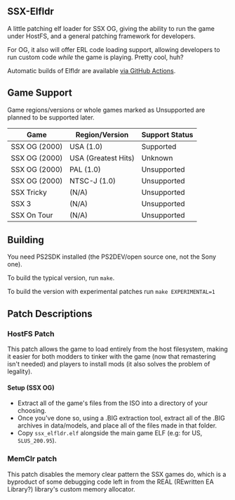 ## SSX-Elfldr

A little patching elf loader for SSX OG, giving the ability to run the game under HostFS, and a general patching framework for developers.

For OG, it also will offer ERL code loading support, allowing developers to run custom code *while* the game is playing. Pretty cool, huh?

Automatic builds of Elfldr are available [via GitHub Actions](https://github.com/modeco80/SSX-ElfLdr/actions).

## Game Support

Game regions/versions or whole games marked as Unsupported are planned to be supported later.

| Game          | Region/Version     | Support Status
| --------------|--------------------|---------------|
| SSX OG (2000) | USA (1.0)          | Supported
| SSX OG (2000) | USA (Greatest Hits)| Unknown
| SSX OG (2000) | PAL (1.0)          | Unsupported
| SSX OG (2000) | NTSC-J (1.0)       | Unsupported
| SSX Tricky    | (N/A)              | Unsupported
| SSX 3         | (N/A)              | Unsupported
| SSX On Tour   | (N/A)              | Unsupported

## Building

You need PS2SDK installed (the PS2DEV/open source one, not the Sony one).

To build the typical version, run `make`.

To build the version with experimental patches run `make EXPERIMENTAL=1`

## Patch Descriptions

### HostFS Patch

This patch allows the game to load entirely from the host filesystem, making it easier for both modders to tinker with the game (now that remastering isn't needed) and players to install mods (it also solves the problem of legality).

#### Setup (SSX OG)
 - Extract all of the game's files from the ISO into a directory of your choosing.
 - Once you've done so, using a .BIG extraction tool, extract all of the .BIG archives in data/models, and place all of the files made in that folder.
 - Copy `ssx_elfldr.elf` alongside the main game ELF (e.g: for US, `SLUS_200.95`).

### MemClr patch

This patch disables the memory clear pattern the SSX games do, which is a byproduct of some debugging code left in from the REAL (REwritten EA Library?) library's custom memory allocator.

